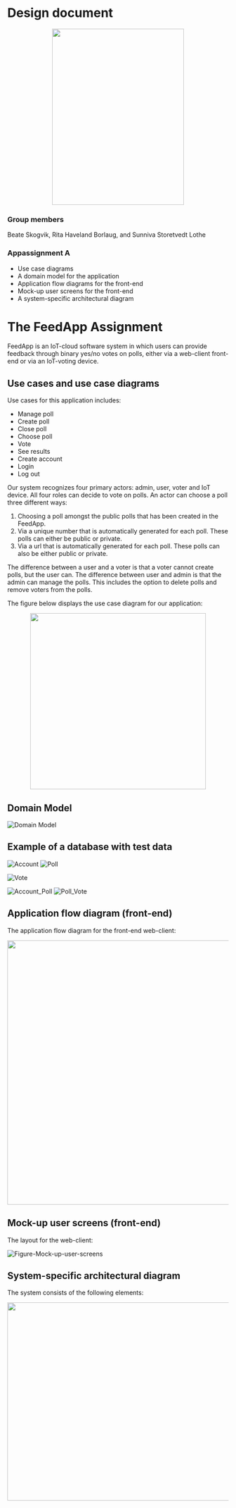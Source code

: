 # Design document

<p align="center">
  <img height=400 width=300 src="diagrams/Figure-logo.png">
</p>

### Group members

Beate Skogvik, Rita Haveland Borlaug, and Sunniva Storetvedt Lothe

### Appassignment A

- Use case diagrams
- A domain model for the application
- Application flow diagrams for the front-end
- Mock-up user screens for the front-end
- A system-specific architectural diagram

# The FeedApp Assignment

FeedApp is an IoT-cloud software system in which users can provide feedback through binary yes/no votes on polls, either via a web-client front-end or via an IoT-voting device.

## Use cases and use case diagrams

Use cases for this application includes:
- Manage poll
- Create poll
- Close poll
- Choose poll
- Vote
- See results
- Create account
- Login
- Log out

Our system recognizes four primary actors: admin, user, voter and IoT device. All four roles can decide to vote on polls. An actor can choose a poll three different ways:
1. Choosing a poll amongst the public polls that has been created in the FeedApp.
2. Via a unique number that is automatically generated for each poll. These polls can either be public or private.
3. Via a url that is automatically generated for each poll. These polls can also be either public or private.

The difference between a user and a voter is that a voter cannot create polls, but the user can. The difference between user and admin is that the admin can manage the polls. This includes the option to delete polls and remove voters from the polls.

The figure below displays the use case diagram for our application:

<p align="center">
  <img  width=400 src="diagrams/Figure-Use-case-diagram.png">
</p>


## Domain Model 
![Domain Model](diagrams/Figure-Domain-model.png)

## Example of a database with test data

![Account](./assets/tables//Account.png)
![Poll](./assets/tables/Poll.png)

![Vote](./assets/tables/Vote.png)

![Account_Poll](./assets/tables/Account_Poll.png)
![Poll_Vote](./assets/tables/Poll_Vote.png)



## Application flow diagram (front-end)

The application flow diagram for the front-end web-client:

<p align="center">
  <img height=600 width=700 src="diagrams/Figure-Application-flow-diagram.png">
</p>


## Mock-up user screens (front-end)

The layout for the web-client:

![Figure-Mock-up-user-screens](diagrams/Figure-Mock-up-user-screens.png)


## System-specific architectural diagram

The system consists of the following elements:

<p align="center">
  <img height=450 width=800 src="diagrams/Figure-System-specific-architecture-diagram.png">
</p>